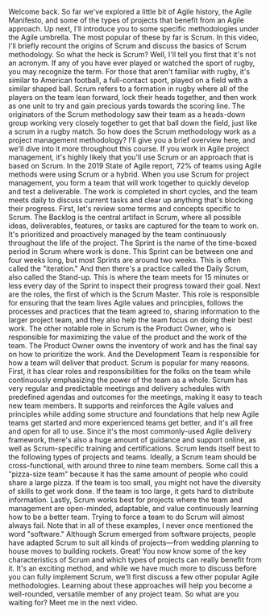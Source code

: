 Welcome back. So far we've explored a little bit of Agile history, the Agile
Manifesto, and some of the types of projects that benefit from an Agile
approach. Up next, I'll introduce you to some specific methodologies under the
Agile umbrella. The most popular of these by far is Scrum. In this video, I'll
briefly recount the origins of Scrum and discuss the basics of Scrum
methodology.  So what the heck is Scrum? Well, I'll tell you first that it's not
an acronym. If any of you have ever played or watched the sport of rugby, you
may recognize the term. For those that aren't familiar with rugby, it's similar
to American football, a full-contact sport, played on a field with a similar
shaped ball. Scrum refers to a formation in rugby where all of the players on
the team lean forward, lock their heads together, and then work as one unit to
try and gain precious yards towards the scoring line. The originators of the
Scrum methodology saw their team as a heads-down group working very closely
together to get that ball down the field, just like a scrum in a rugby match. So
how does the Scrum methodology work as a project management methodology? I'll
give you a brief overview here, and we'll dive into it more throughout this
course. If you work in Agile project management, it's highly likely that you'll
use Scrum or an approach that is based on Scrum. In the 2019 State of Agile
report, 72% of teams using Agile methods were using Scrum or a hybrid. When you
use Scrum for project management, you form a team that will work together to
quickly develop and test a deliverable. The work is completed in short cycles,
and the team meets daily to discuss current tasks and clear up anything that's
blocking their progress. First, let's review some terms and concepts specific to
Scrum. The Backlog is the central artifact in Scrum, where all possible ideas,
deliverables, features, or tasks are captured for the team to work on. It's
prioritized and proactively managed by the team continuously throughout the life
of the project. The Sprint is the name of the time-boxed period in Scrum where
work is done. This Sprint can be between one and four weeks long, but most
Sprints are around two weeks.  This is often called the "iteration." And then
there's a practice called the Daily Scrum, also called the Stand-up. This is
where the team meets for 15 minutes or less every day of the Sprint to inspect
their progress toward their goal. Next are the roles, the first of which is the
Scrum Master. This role is responsible for ensuring that the team lives Agile
values and principles, follows the processes and practices that the team agreed
to, sharing information to the larger project team, and they also help the team
focus on doing their best work. The other notable role in Scrum is the Product
Owner, who is responsible for maximizing the value of the product and the work
of the team. The Product Owner owns the inventory of work and has the final say
on how to prioritize the work. And the Development Team is responsible for how a
team will deliver that product. Scrum is popular for many reasons.  First, it
has clear roles and responsibilities for the folks on the team while
continuously emphasizing the power of the team as a whole. Scrum has very
regular and predictable meetings and delivery schedules with predefined agendas
and outcomes for the meetings, making it easy to teach new team members. It
supports and reinforces the Agile values and principles while adding some
structure and foundations that help new Agile teams get started and more
experienced teams get better, and it's all free and open for all to use. Since
it's the most commonly-used Agile delivery framework, there's also a huge amount
of guidance and support online, as well as Scrum-specific training and
certifications. Scrum lends itself best to the following types of projects and
teams. Ideally, a Scrum team should be cross-functional, with around three to
nine team members. Some call this a "pizza-size team" because it has the same
amount of people who could share a large pizza. If the team is too small, you
might not have the diversity of skills to get work done. If the team is too
large, it gets hard to distribute information. Lastly, Scrum works best for
projects where the team and management are open-minded, adaptable, and value
continuously learning how to be a better team. Trying to force a team to do
Scrum will almost always fail. Note that in all of these examples, I never once
mentioned the word "software." Although Scrum emerged from software projects,
people have adapted Scrum to suit all kinds of projects—from wedding planning to
house moves to building rockets. Great! You now know some of the key
characteristics of Scrum and which types of projects can really benefit from it.
It's an exciting method, and while we have much more to discuss before you can
fully implement Scrum, we'll first discuss a few other popular Agile
methodologies. Learning about these approaches will help you become a
well-rounded, versatile member of any project team.  So what are you waiting
for? Meet me in the next video.